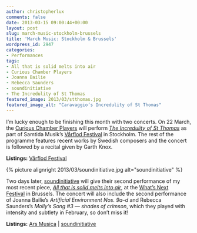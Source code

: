 ```yaml
---
author: christopherlux
comments: false
date: 2013-03-15 09:00:44+00:00
layout: post
slug: march-music-stockholm-brussels
title: 'March Music: Stockholm & Brussels'
wordpress_id: 2947
categories:
- Performances
tags:
- All that is solid melts into air
- Curious Chamber Players
- Joanna Bailie
- Rebecca Saunders
- soundinitiative
- The Incredulity of St Thomas
featured_image: 2013/03/stthomas.jpg
featured_image_alt: "Caravaggio’s Incredulity of St Thomas"
---
```


I’m lucky enough to be finishing this month with two concerts. On 22 March, the [Curious Chamber Players](http://www.curiouschamberplayers.com/) will perform [_The Incredulity of St Thomas_](/2012/06/the-incredulity-of-st-thomas/) as part of Samtida Musik’s [Vårflod Festival](https://web.archive.org/web/20160130181612/http://samtidamusik.se/samtid/sv/konsert/v-rflod-garth-knox-och) in Stockholm. The rest of the programme features recent works by Swedish composers and the concert is followed by a recital given by Garth Knox.

**Listings:** [Vårflod Festival](https://web.archive.org/web/20160130181612/http://samtidamusik.se/samtid/sv/konsert/v-rflod-garth-knox-och)

{% picture alignright 2013/03/soundinitiative.jpg alt="soundinitiative" %}

Two days later, [soundinitiative](http://soundinitiative.fr/) will give their second performance of my most recent piece, [_All that is solid melts into air_](/2013/01/all-that-is-solid-melts-into-air/), at the [What’s Next Festival](http://www.arsmusica.be/2013/dut/concert/24-03-(2)-festival-what-s-next/) in Brussels. The concert will also include the second performance of Joanna Bailie’s _Artificial Environment Nos. 9a–d_ and Rebecca Saunders’s _Molly’s Song #3 — shades of crimson_, which they played with intensity and subtlety in February, so don’t miss it!

**Listings:** [Ars Musica](http://www.arsmusica.be/2013/dut/concert/24-03-(2)-festival-what-s-next/) \| [soundinitiative](http://www.soundinitiative.fr/enconcert14.html)
